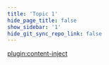 ```yaml
---
title: 'Topic 1'
hide_page_title: false
show_sidebar: '1'
hide_git_sync_repo_link: false
---
```


[plugin:content-inject](../_10-1)
